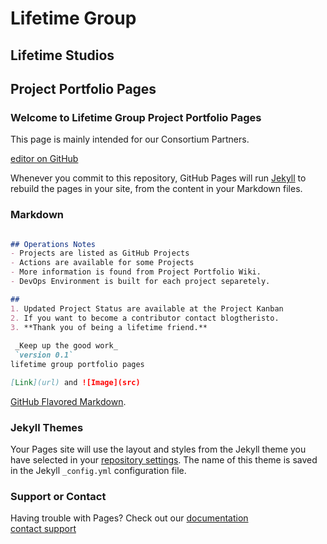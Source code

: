 # Lifetime Group
## Lifetime Studios
## Project Portfolio Pages
### Welcome to Lifetime Group Project Portfolio Pages
This page is mainly intended for our Consortium Partners.

[editor on GitHub](https://github.com/blogtheristo/portfolio/edit/gh-pages/index.md)

Whenever you commit to this repository, GitHub Pages will run [Jekyll](https://jekyllrb.com/) to rebuild the pages in your site, from the content in your Markdown files.

### Markdown


```markdown Markdown is a lightweight and easy-to-use syntax for styling your writing. It includes conventions for

## Operations Notes
- Projects are listed as GitHub Projects
- Actions are available for some Projects
- More information is found from Project Portfolio Wiki.
- DevOps Environment is built for each project separetely.

## 
1. Updated Project Status are available at the Project Kanban
2. If you want to become a contributor contact blogtheristo.
3. **Thank you of being a lifetime friend.**
 
 _Keep up the good work_  
 `version 0.1`
lifetime group portfolio pages

[Link](url) and ![Image](src)
```
[GitHub Flavored Markdown](https://guides.github.com/features/mastering-markdown/).

### Jekyll Themes

Your Pages site will use the layout and styles from the Jekyll theme you have selected in your [repository settings](https://github.com/blogtheristo/portfolio/settings/pages). The name of this theme is saved in the Jekyll `_config.yml` configuration file.

### Support or Contact

Having trouble with Pages? Check out our [documentation](https://docs.github.com/categories/github-pages-basics/)  
[contact support](https://lifetime.fi/contact)
